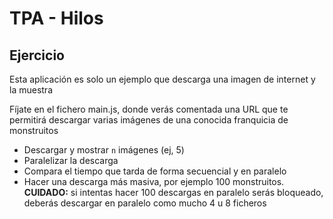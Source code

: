 # TPA - Hilos

## Ejercicio

Esta aplicación es solo un ejemplo que descarga una imagen de internet y la muestra

Fíjate en el fichero main.js, donde verás comentada una URL que te permitirá descargar varias imágenes de una conocida franquicia de monstruitos

- Descargar y mostrar ```n``` imágenes (ej, 5)
- Paralelizar la descarga
- Compara el tiempo que tarda de forma secuencial y en paralelo
- Hacer una descarga más masiva, por ejemplo 100 monstruitos. **CUIDADO:** si intentas hacer 100 descargas en paralelo serás bloqueado, deberás descargar en paralelo como mucho 4 u 8 ficheros
